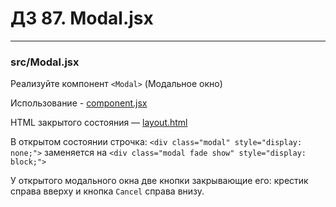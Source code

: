# ДЗ 87. Modal.jsx

<hr>

<h3>src/Modal.jsx</h3>

Реализуйте компонент ```<Modal>``` (Модальное окно)

Использование - <a href="https://github.com/junjun-it-courses/react-hw/blob/master/task-13/components.jsx">
component.jsx</a>

HTML закрытого состояния — <a href="https://github.com/junjun-it-courses/react-hw/blob/master/task-13/layout.html">
layout.html</a>

В открытом состоянии строчка: ```<div class="modal" style="display: none;">``` заменяется
на ```<div class="modal fade show" style="display: block;">```

У открытого модального окна две кнопки закрывающие его: крестик справа вверху и кнопка ```Cancel``` справа внизу.